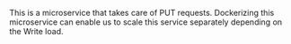 This is a microservice that takes care of PUT requests. Dockerizing this microservice can enable us to scale this service separately depending on the Write load.

